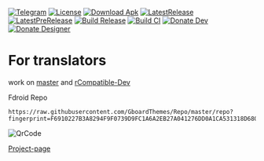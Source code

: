 [![Telegram](https://img.shields.io/badge/%F0%9F%92%AC%20Telegram-%40gboardthemes-blue.svg)](https://t.me/gboardthemes)
[![License](https://img.shields.io/github/license/DerTyp7214/RboardThemeManagerV3)](https://github.com/DerTyp7214/RboardThemeManagerV3/blob/master/LICENSE)
[![Download Apk](https://img.shields.io/badge/dynamic/json.svg?label=download&url=https://api.github.com/repos/DerTyp7214/RboardThemeManagerV3/releases/latest&query=$.assets[0].name)](https://github.com/DerTyp7214/RboardThemeManagerV3/releases/latest/download/app-release.apk)
[![LatestRelease](https://img.shields.io/github/v/release/DerTyp7214/RboardThemeManagerV3)](https://github.com/DerTyp7214/RboardThemeManagerV3/releases/latest)
[![LatestPreRelease](https://img.shields.io/github/v/release/DerTyp7214/RboardThemeManagerV3?include_prereleases)](https://github.com/DerTyp7214/RboardThemeManagerV3/releases)
[![Build Release](https://github.com/DerTyp7214/RboardThemeManagerV3/actions/workflows/buildRelease.yml/badge.svg)](https://github.com/DerTyp7214/RboardThemeManagerV3/actions/workflows/buildRelease.yml)
[![Build CI](https://github.com/DerTyp7214/RboardThemeManagerV3/actions/workflows/buildCi.yml/badge.svg?branch=master)](https://github.com/DerTyp7214/RboardThemeManagerV3/actions/workflows/buildCi.yml?query=branch%3Amaster)
[![Donate Dev](https://img.shields.io/badge/Donate%20Dev-PayPal-green.svg)](https://paypal.me/JosuaLengwenath)
[![Donate Designer](https://img.shields.io/badge/Donate%20Designer-PayPal-green.svg)](https://paypal.me/rkbdi)

# For translators
work on [master](https://github.com/DerTyp7214/RboardThemeManagerV3/tree/master) and [rCompatible-Dev](https://github.com/DerTyp7214/RboardThemeManagerV3/tree/rCompatible-Dev)

Fdroid Repo
```
https://raw.githubusercontent.com/GboardThemes/Repo/master/repo?fingerprint=F6910227B3A8294F9F0739D9FC1A6A2EB27A041276DD0A1CA531318D680B6915
```

![QrCode](https://raw.githubusercontent.com/DerTyp7214/RboardThemeManagerV3/master/assets/qr_code.png)


[Project-page](https://github.com/GboardThemes)
